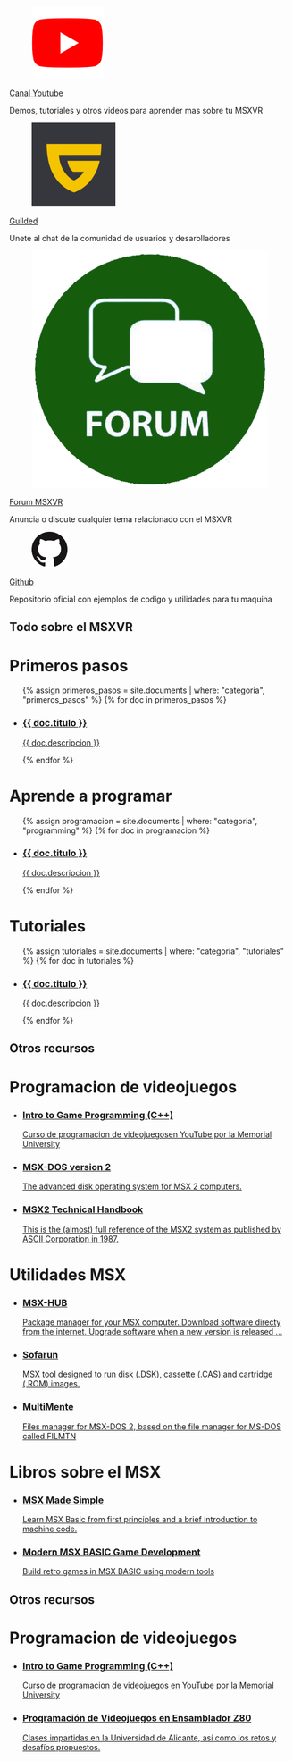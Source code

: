 ---
---
<div class="section">
  <div class="row">
    <div class="box-links">
      <div class="msxvr-link">
        <div class="msxvr-link-logo">
          <figure class="image is-64x64">
            <img src="assets/img/youtube-logo-2431.png">
          </figure>
        </div>
        <div class="msxvr-link-description">
          <a href="https://www.youtube.com/c/MSXVRComputer">Canal Youtube</a>
          <p>Demos, tutoriales y otros videos para aprender mas sobre tu MSXVR</p>
        </div>
      </div>
    </div>
    <div class="box-links">
      <div class="msxvr-link">
        <div class="msxvr-link-logo">
          <figure class="image is-64x64">
            <img src="assets/img/guilded-logo-reco.png">
          </figure>
        </div>
        <div class="msxvr-link-description">
          <a href="https://www.guilded.gg/i/pPAaqQaE">Guilded</a>
          <p>Unete al chat de la comunidad de usuarios y desarolladores</p>
        </div>
      </div>
    </div>
    <div class="box-links">
      <div class="msxvr-link">
        <div class="msxvr-link-logo">
          <figure class="image is-64x64">
            <img src="assets/img/forum-icon-23.jpeg">
          </figure>
        </div>
        <div class="msxvr-link-description">
          <a href="http://msxvr.es/doc/forum/">Forum MSXVR</a>
          <p>Anuncia o discute cualquier tema relacionado con el MSXVR</p>
        </div>
      </div>
    </div>
    <div class="box-links">
      <div class="msxvr-link">
        <div class="msxvr-link-logo">
          <figure class="image is-64x64">
            <img src="assets/img/GitHub-Mark-64px.png">
          </figure>
        </div>
        <div class="msxvr-link-description">
          <a href="https://github.com/msxvr">Github</a>
          <p>Repositorio oficial con ejemplos de codigo y utilidades para tu maquina</p>
        </div>
      </div>
    </div>
  </div>
</div>

<div class="section">
  <div class="section-header">
    <h2>Todo sobre el MSXVR</h2>
  </div>
  <div class="row">
    <div class="box">
      <h1>Primeros pasos</h1>
      <ul>
      {% assign primeros_pasos = site.documents | where: "categoria", "primeros_pasos" %}
        {% for doc in primeros_pasos %}
          <li>
            <a class="article" href="{{ doc.url }}">
              <article>
                <h3>{{ doc.titulo }}</h3>
                <p>{{ doc.descripcion }}</p>
              </article>
            </a>
          </li>
        {% endfor %}
      </ul>
    </div>
    <div class="box">
      <h1>Aprende a programar</h1>
      <ul>
        {% assign programacion = site.documents | where: "categoria", "programming" %}
        {% for doc in programacion %}
          <li>
            <a class="article" href="{{ doc.url }}">
              <article>
                <h3>{{ doc.titulo }}</h3>
                <p>{{ doc.descripcion }}</p>
              </article>
            </a>
          </li>
        {% endfor %}
      </ul>
    </div>
    <div class="box">
      <h1>Tutoriales</h1>
      <ul>
        {% assign tutoriales = site.documents | where: "categoria", "tutoriales" %}
        {% for doc in tutoriales %}
          <li>
            <a class="article" href="{{ doc.url }}">
              <article>
                <h3>{{ doc.titulo }}</h3>
                <p>{{ doc.descripcion }}</p>
              </article>
            </a>
          </li>
        {% endfor %}
      </ul>
    </div>
  </div>
</div>

<div class="section">
  <div class="section-header">
   <h2>Otros recursos</h2>
  </div>
  <div class="row">
    <div class="box">
      <h1>Programacion de videojuegos</h1>
      <ul>
          <li>
            <a class="article" href="https://www.youtube.com/playlist?list=PL_xRyXins848jkwC9Coy7B4N5XTOnQZzz">
              <article>
                <h3>Intro to Game Programming (C++)</h3>
                <p>Curso de programacion de videojuegosen YouTube por la Memorial University</p>
              </article>
            </a>
          </li>
          <li>
            <a class="article" href="http://map.grauw.nl/resources/dos2_environment.php">
              <article>
                <h3>MSX-DOS version 2</h3>
                <p>The advanced disk operating system for MSX 2 computers.</p>
              </article>
            </a>
          </li>
          <li>
            <a class="article" href="https://konamiman.github.io/MSX2-Technical-Handbook">
              <article>
                <h3>MSX2 Technical Handbook</h3>
                <p>This is the (almost) full reference of the MSX2 system as published by ASCII Corporation in 1987.</p>
              </article>
            </a>
          </li>
      </ul>
    </div>
      <div class="box">
      <h1>Utilidades MSX</h1>
      <ul>
          <li>
            <a class="article" href="https://books.google.com/books/about/MSX_Made_Simple.html?id=Qo-GDAAAQBAJ">
              <article>
                <h3>MSX-HUB</h3>
                <p>Package manager for your MSX computer. Download software directy from the internet. Upgrade software when a new version is released ...</p>
              </article>
            </a>
          </li>
          <li>
            <a class="article" href="https://www.louthrax.net/mgr/">
              <article>
                <h3>Sofarun</h3>
                <p>MSX tool designed to run disk (.DSK), cassette (.CAS) and cartridge (.ROM) images.</p>
              </article>
            </a>
          </li>
          <li>
            <a class="article" href="https://www.msx.org/wiki/MultiMente">
              <article>
                <h3>MultiMente</h3>
                <p>Files manager for MSX-DOS 2, based on the file manager for MS-DOS called FILMTN</p>
              </article>
            </a>
          </li>
      </ul>
    </div>
    <div class="box">
      <h1>Libros sobre el MSX</h1>
      <ul>
          <li>
            <a class="article" href="https://books.google.com/books/about/MSX_Made_Simple.html?id=Qo-GDAAAQBAJ">
              <article>
                <h3>MSX Made Simple</h3>
                <p>Learn MSX Basic from first principles and a brief introduction to machine code.</p>
              </article>
            </a>
          </li>
          <li>
            <a class="article" href="https://www.amazon.com/dp/1527298094?linkCode=ogi&th=1&psc=1&tag=sofferscom1-20">
              <article>
                <h3>Modern MSX BASIC Game Development</h3>
                <p>Build retro games in MSX BASIC using modern tools</p>
              </article>
            </a>
          </li>
      </ul>
    </div>
  </div>
</div>

<div class="section">
  <div class="section-header">
   <h2>Otros recursos</h2>
  </div>
  <div class="row">
    <div class="box">
      <h1>Programacion de videojuegos</h1>
      <ul>
          <li>
            <a class="article" href="https://www.youtube.com/playlist?list=PL_xRyXins848jkwC9Coy7B4N5XTOnQZzz">
              <article>
                <h3>Intro to Game Programming (C++)</h3>
                <p>Curso de programacion de videojuegos en YouTube por la Memorial University</p>
              </article>
            </a>
          </li>
          <li>
            <a class="article" href="https://profesorretroman.com">
              <article>
                <h3>Programación de Videojuegos en Ensamblador Z80</h3>
                <p>Clases impartidas en la Universidad de Alicante, así como los retos y desafíos propuestos.</p>
              </article>
            </a>
          </li>
      </ul>
  </div>
</div>


